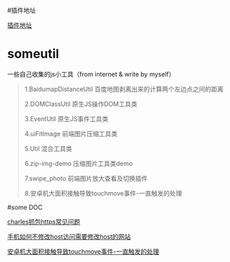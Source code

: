 #插件地址

[插件地址](https://github.com/nighthary/someutil)

# someutil
一些自己收集的js小工具（from internet & write by myself）


>1.BaidumapDistanceUtil
>	百度地图剥离出来的计算两个左边点之间的距离
>
>2.DOMClassUtil
>	原生JS操作DOM工具类
>
>3.EventUtil
>	原生JS事件工具类
>
>4.uiFitImage
>	前端图片压缩工具类
>
>5.Util 
>	混合工具类
>
>6.zip-img-demo
>	压缩图片工具类demo
>
>7.swipe_photo
>	前端图片放大查看及切换插件
>
>8.安卓机大面积接触导致touchmove事件-一直触发的处理

#some DOC

[charles抓包https常见问题](https://github.com/nighthary/someutil/blob/master/doc/charles%E6%8A%93%E5%8C%85https%E5%B8%B8%E8%A7%81%E9%97%AE%E9%A2%98.md)

[手机如何不修改host访问需要修改host的网站](https://github.com/nighthary/someutil/blob/master/doc/%E6%89%8B%E6%9C%BA%E5%A6%82%E4%BD%95%E4%B8%8D%E4%BF%AE%E6%94%B9host%E8%AE%BF%E9%97%AE%E9%9C%80%E8%A6%81%E4%BF%AE%E6%94%B9host%E7%9A%84%E7%BD%91%E7%AB%99.md)

[安卓机大面积接触导致touchmove事件-一直触发的处理](https://github.com/nighthary/someutil/tree/master/jsUtil/android-touchmove.html)